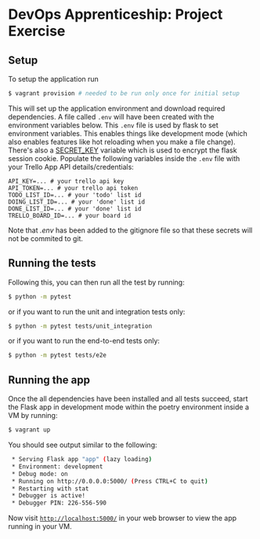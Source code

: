 # DevOps Apprenticeship: Project Exercise

## Setup

To setup the application run 
```bash
$ vagrant provision # needed to be run only once for initial setup
```
This will set up the application environment and download required dependencies. A file called `.env` will have been created with the environment variables below. This `.env` file is used by flask to set environment variables. This enables things like development mode (which also enables features like hot reloading when you make a file change). There's also a [SECRET_KEY](https://flask.palletsprojects.com/en/1.1.x/config/#SECRET_KEY) variable which is used to encrypt the flask session cookie. Populate the following variables inside the `.env` file with your Trello App API details/credentials:
```
API_KEY=... # your trello api key
API_TOKEN=... # your trello api token
TODO_LIST_ID=... # your 'todo' list id
DOING_LIST_ID=... # your 'done' list id
DONE_LIST_ID=... # your 'done' list id
TRELLO_BOARD_ID=... # your board id
```
Note that *.env* has been added to the gitignore file so that these secrets will not be commited to git.

## Running the tests

Following this, you can then run all the test by running:
```bash
$ python -m pytest
```
or if you want to run the unit and integration tests only:
```bash
$ python -m pytest tests/unit_integration
```
or if you want to run the end-to-end tests only:
```bash
$ python -m pytest tests/e2e
```
## Running the app

Once the all dependencies have been installed and all tests succeed, start the Flask app in development mode within the poetry environment inside a VM by running:
```bash
$ vagrant up
```

You should see output similar to the following:
```bash
 * Serving Flask app "app" (lazy loading)
 * Environment: development
 * Debug mode: on
 * Running on http://0.0.0.0:5000/ (Press CTRL+C to quit)
 * Restarting with stat
 * Debugger is active!
 * Debugger PIN: 226-556-590
```
Now visit [`http://localhost:5000/`](http://localhost:5000/) in your web browser to view the app running in your VM.
